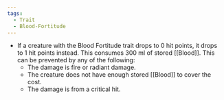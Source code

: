 ```yaml
---
tags:
  - Trait
  - Blood-Fortitude
---
```

- If a creature with the Blood Fortitude trait drops to 0 hit points, it drops to 1 hit points instead. This consumes 300 ml of stored [[Blood]]. This can be prevented by any of the following:
	- The damage is fire or radiant damage.
	- The creature does not have enough stored [[Blood]] to cover the cost.
	- The damage is from a critical hit.